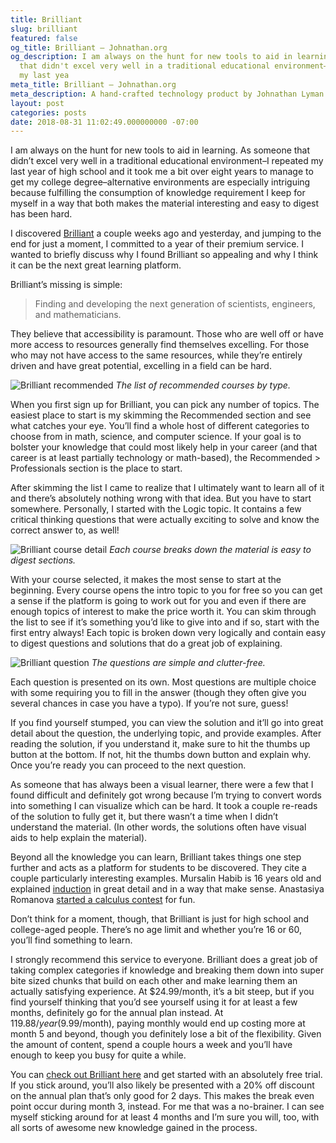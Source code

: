 ```yaml
---
title: Brilliant
slug: brilliant
featured: false
og_title: Brilliant – Johnathan.org
og_description: I am always on the hunt for new tools to aid in learning. As someone
  that didn't excel very well in a traditional educational environment–I repeated
  my last yea
meta_title: Brilliant – Johnathan.org
meta_description: A hand-crafted technology product by Johnathan Lyman
layout: post
categories: posts
date: 2018-08-31 11:02:49.000000000 -07:00
---
```


I am always on the hunt for new tools to aid in learning. As someone that didn’t excel very well in a traditional educational environment–I repeated my last year of high school and it took me a bit over eight years to manage to get my college degree–alternative environments are especially intriguing because fulfilling the consumption of knowledge requirement I keep for myself in a way that both makes the material interesting and easy to digest has been hard.

I discovered [Brilliant](https://brilliant.org/) a couple weeks ago and yesterday, and jumping to the end for just a moment, I committed to a year of their premium service. I wanted to briefly discuss why I found Brilliant so appealing and why I think it can be the next great learning platform.

Brilliant’s missing is simple:

> Finding and developing the next generation of scientists, engineers, and mathematicians.

They believe that accessibility is paramount. Those who are well off or have more access to resources generally find themselves excelling. For those who may not have access to the same resources, while they’re entirely driven and have great potential, excelling in a field can be hard.

![Brilliant recommended](/content/images/wp-content/uploads/2018/08/brilliant_recommended-1.jpeg "brilliant\_recommended.jpeg")
_The list of recommended courses by type._

When you first sign up for Brilliant, you can pick any number of topics. The easiest place to start is my skimming the Recommended section and see what catches your eye. You’ll find a whole host of different categories to choose from in math, science, and computer science. If your goal is to bolster your knowledge that could most likely help in your career (and that career is at least partially technology or math-based), the Recommended \> Professionals section is the place to start.

After skimming the list I came to realize that I ultimately want to learn all of it and there’s absolutely nothing wrong with that idea. But you have to start somewhere. Personally, I started with the Logic topic. It contains a few critical thinking questions that were actually exciting to solve and know the correct answer to, as well!

![Brilliant course detail](/content/images/wp-content/uploads/2018/08/brilliant_course_detail.jpeg "brilliant\_course\_detail.jpeg")
_Each course breaks down the material is easy to digest sections._

With your course selected, it makes the most sense to start at the beginning. Every course opens the intro topic to you for free so you can get a sense if the platform is going to work out for you and even if there are enough topics of interest to make the price worth it. You can skim through the list to see if it’s something you’d like to give into and if so, start with the first entry always! Each topic is broken down very logically and contain easy to digest questions and solutions that do a great job of explaining.

![Brilliant question](/content/images/wp-content/uploads/2018/08/brilliant_question.jpeg "brilliant\_question.jpeg")
_The questions are simple and clutter-free._

Each question is presented on its own. Most questions are multiple choice with some requiring you to fill in the answer (though they often give you several chances in case you have a typo). If you’re not sure, guess!

If you find yourself stumped, you can view the solution and it’ll go into great detail about the question, the underlying topic, and provide examples. After reading the solution, if you understand it, make sure to hit the thumbs up button at the bottom. If not, hit the thumbs down button and explain why. Once you’re ready you can proceed to the next question.

As someone that has always been a visual learner, there were a few that I found difficult and definitely got wrong because I’m trying to convert words into something I can visualize which can be hard. It took a couple re-reads of the solution to fully get it, but there wasn’t a time when I didn’t understand the material. (In other words, the solutions often have visual aids to help explain the material).

Beyond all the knowledge you can learn, Brilliant takes things one step further and acts as a platform for students to be discovered. They cite a couple particularly interesting examples. Mursalin Habib is 16 years old and explained [induction](https://brilliant.org/wiki/induction/) in great detail and in a way that make sense. Anastasiya Romanova [started a calculus contest](https://brilliant.org/discussions/thread/brilliant-integration-contest-season-1-part-2/?ref_id=497326) for fun.

Don’t think for a moment, though, that Brilliant is just for high school and college-aged people. There’s no age limit and whether you’re 16 or 60, you’ll find something to learn.

I strongly recommend this service to everyone. Brilliant does a great job of taking complex categories if knowledge and breaking them down into super bite sized chunks that build on each other and make learning them an actually satisfying experience. At $24.99/month, it’s a bit steep, but if you find yourself thinking that you’d see yourself using it for at least a few months, definitely go for the annual plan instead. At $119.88/year ($9.99/month), paying monthly would end up costing more at month 5 and beyond, though you definitely lose a bit of the flexibility. Given the amount of content, spend a couple hours a week and you’ll have enough to keep you busy for quite a while.

You can [check out Brilliant here](https://brilliant.org/) and get started with an absolutely free trial. If you stick around, you’ll also likely be presented with a 20% off discount on the annual plan that’s only good for 2 days. This makes the break even point occur during month 3, instead. For me that was a no-brainer. I can see myself sticking around for at least 4 months and I’m sure you will, too, with all sorts of awesome new knowledge gained in the process.

